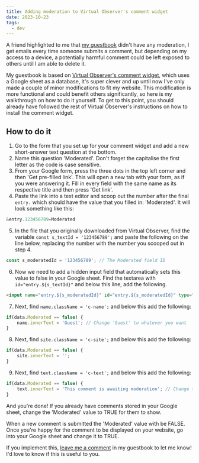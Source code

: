 ```yaml
---
title: Adding moderation to Virtual Observer's comment widget
date: 2023-10-23
tags:
  - dev
---
```


A friend highlighted to me that [my guestbook](/guestbook) didn't have any moderation, I get emails every time someone submits a comment, but depending on my access to a device, a potentially harmful comment could be left exposed to others until I am able to delete it.

My guestbook is based on [Virtual Observer's comment widget](https://virtualobserver.moe/ayano/comment-widget), which uses a Google sheet as a database, it's super clever and up until now I've only made a couple of minor modifications to fit my website. This modification is more functional and could benefit others significantly, so here is my walkthrough on how to do it yourself. To get to this point, you should already have followed the rest of Virtual Observer's instructions on how to install the comment widget.

## How to do it

1. Go to the form that you set up for your comment widget and add a new short-answer text question at the bottom.
2. Name this question 'Moderated'. Don't forget the capitalise the first letter as the code is case sensitive.
3. From your Google form, press the three dots in the top left corner and then 'Get pre-filled link'. This will open a new tab with your form, as if you were answering it. Fill in every field with the same name as its respective title and then press 'Get link'.
4. Paste the link into a text editor and scoop out the number after the final `entry.` which should have the value that you filled in: 'Moderated'. It will look something like this:
```js
&entry.123456789=Moderated
```
5. In the file that you originally downloaded from Virtual Observer, find the variable `const s_textId = '123456789';` and paste the following on the line below, replacing the number with the number you scooped out in step 4.
```js
const s_moderatedId = '123456789'; // The Moderated field ID
```
6. Now we need to add a hidden input field that automatically sets this value to false in your Google sheet. Find the textarea with `id="entry.${s_textId}"` and below this line, add the following.
```html
<input name="entry.${s_moderatedId}" id="entry.${s_moderatedId}" type="hidden" readonly value="false">
```
7. Next, find `name.className = 'c-name';` and below this add the following:
```js
if(data.Moderated == false) {
    name.innerText = 'Guest'; // Change 'Guest' to whatever you want
}
```
8. Next, find `site.className = 'c-site';` and below this add the following:
```js
if(data.Moderated == false) {
    site.innerText = '';
}
```
9. Next, find `text.className = 'c-text';` and below this add the following:
```js
if(data.Moderated == false) {
    text.innerText = 'This comment is awaiting moderation'; // Change this value to whatever you want
}
```

And you're done! If you already have comments stored in your Google sheet, change the 'Moderated' value to TRUE for them to show.

When a new comment is submitted the 'Moderated' value with be FALSE. Once you're happy for the comment to be displayed on your website, go into your Google sheet and change it to TRUE.

If you implement this, [leave me a comment](/guestbook) in my guestbook to let me know!<br> I'd love to know if this is useful to you.